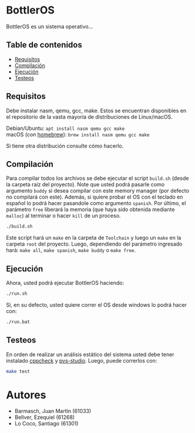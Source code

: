 # BottlerOS

BottlerOS es un sistema operativo...

## Table de contenidos
* [Requisitos](#requisitos)
* [Compilación](#compilación)
* [Ejecución](#ejecución)
* [Testeos](#tests)

## Requisitos <a name="requisitos"></a>

Debe instalar nasm, qemu, gcc, make. Estos se encuentran disponibles en el repositorio de la vasta mayoría de distribuciones de Linux/macOS.

Debian/Ubuntu: `apt install nasm qemu gcc make`\
macOS (con [homebrew](https://brew.sh/)): `brew install nasm qemu gcc make`

Si tiene otra distribución consulte cómo hacerlo.

## Compilación <a name="compilación"></a>

Para compilar todos los archivos se debe ejecutar el script `build.sh` (desde la carpeta raíz del proyecto). Note que usted podrá pasarle como argumento `buddy` si desea compilar con este memory manager (por defecto no compilará con este). Además, si quiere probar el OS con el teclado en español lo podrá hacer pasandole como argumento `spanish`. Por último, el parámetro `free` liberará la memoria (que haya sido obtenida mediante `malloc`) al terminar o hacer `kill` de un proceso.   

```bash
./build.sh
```

Este script hará un `make` en la carpeta de `Toolchain` y luego un `make` en la carpeta `root` del proyecto. Luego, dependiendo del parámetro ingresado hará: `make all`, `make spanish`, `make buddy` o `make free`.

## Ejecución <a name="ejecución"></a>

Ahora, usted podrá ejecutar BottlerOS haciendo:

```bash
./run.sh
```

Si, en su defecto, usted quiere correr el OS desde windows lo podrá hacer con:

```bash
./run.bat
```

## Testeos <a name="tests"></a>

En orden de realizar un análisis estático del sistema usted debe tener instalado [cppcheck](http://cppcheck.net/) y [pvs-studio](https://pvs-studio.com/). Luego, puede correrlos con:

```bash
make test
```

# Autores
- Barmasch, Juan Martín (61033)
- Bellver, Ezequiel (61268)
- Lo Coco, Santiago (61301)

